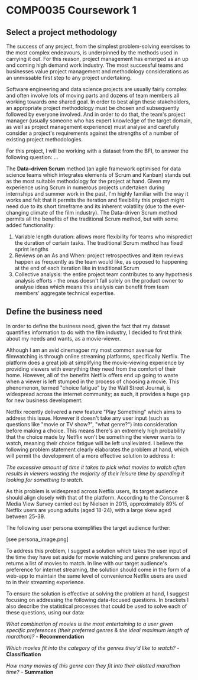 # COMP0035 Coursework 1 

## Select a project methodology

The success of any project, from the simplest problem-solving exercises to the most complex endeavours, is underpinned by the methods used in carrying it out. For this reason, project management has emerged as an up and coming high demand work industry. The most successful teams and businesses value project management and methodology considerations as an unmissable first step to any project undertaking.

Software engineering and data science projects are usually fairly complex and often involve lots of moving parts and dozens of team members all working towards one shared goal. In order to best align these stakeholders, an appropriate project methodology must be chosen and subsequently followed by everyone involved. And in order to do that, the team's project manager (usually someone who has expert knowledge of the target domain, as well as project management experience) must analyse and carefully consider a project's requirements against the strengths of a number of existing project methodologies.

For this project, I will be working with a dataset from the BFI, to answer the following question: ...

The **Data-driven Scrum** method (an agile framework optimised for data science teams which integrates elements of Scrum and Kanban) stands out as the most suitable methodology for the project at hand. Given my experience using Scrum in numerous projects undertaken during internships and summer work in the past, I'm highly familiar with the way it works and felt that it permits the iteration and flexibility this project might need due to its short timeframe and its inherent volatility (due to the ever-changing climate of the film industry). The Data-driven Scrum method permits all the benefits of the traditional Scrum method, but with some added functionality:

1. Variable length duration: allows more flexibility for teams who mispredict the duration of certain tasks. The traditional Scrum method has fixed sprint lengths
2. Reviews on an As and When: project retrospectives and item reviews happen as frequently as the team would like, as opposed to happening at the end of each iteration like in traditional Scrum
3. Collective analysis: the entire project team contributes to any hypothesis analysis efforts - the onus doesn't fall solely on the product owner to analyse ideas which means this analysis can benefit from team members' aggregate technical expertise.

## Define the business need

In order to define the business need, given the fact that my dataset quantifies information to do with the film industry, I decided to first think about my needs and wants, as a movie-viewer.

Although I am an avid cinemagoer my most common avenue for filmwatching is through online streaming platforms, specifically Netflix. The platform does a great job at simplifying the movie-viewing experience by providing viewers with everything they need from the comfort of their home. However, all of the benefits Netflix offers end up going to waste when a viewer is left stumped in the process of choosing a movie. This phenomenon, termed "choice fatigue" by the Wall Street Journal, is widespread across the internet community; as such, it provides a huge gap for new business development.

Netflix recently delivered a new feature "Play Something" which aims to address this issue. However it doesn't take any user input (such as questions like "movie or TV show?", "what genre?") into consideration before making a choice. This means there's an extremely high probability that the choice made by Netflix won't be something the viewer wants to watch, meaning their choice fatigue will be left unalleviated. I believe the following problem statement clearly elaborates the problem at hand, which will permit the development of a more effective solution to address it:

*The excessive amount of time it takes to pick what movies to watch often results in viewers wasting the majority of their leisure time by spending it looking for something to watch.*

As this problem is widespread across Netflix users, its target audience should align closely with that of the platform. According to the Consumer & Media View Survey carried out by Nielsen in 2015, approximately 89% of Netflix users are young adults (aged 18-24), with a large skew aged between 25-39.

The following user persona exemplifies the target audience further:

[see persona_image.png]

To address this problem, I suggest a solution which takes the user input of the time they have set aside for movie watching and genre preferences and returns a list of movies to match. In line with our target audience's preference for internet streaming, the solution should come in the form of a web-app to maintain the same level of convenience Netflix users are used to in their streaming experience.

To ensure the solution is effective at solving the problem at hand, I suggest focusing on addressing the following data-focused questions. In brackets I also describe the statistical processes that could be used to solve each of these questions, using our data:

*What combination of movies is the most entertaining to a user given specific preferences (their preferred genres & the ideal maximum length of marathon)?* - **Recommendation**

*Which movies fit into the category of the genres they'd like to watch?* - **Classification**

*How many movies of this genre can they fit into their allotted marathon time?* - **Summation**



